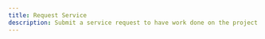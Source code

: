 ```yaml
---
title: Request Service
description: Submit a service request to have work done on the project of your choosing
---
```


